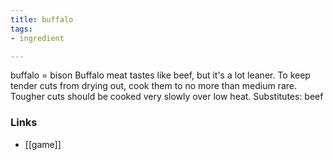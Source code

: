 ```yaml
---
title: buffalo
tags:
- ingredient

---
```

buffalo = bison Buffalo meat tastes like beef, but it's a lot leaner. To keep tender cuts from drying out, cook them to no more than medium rare. Tougher cuts should be cooked very slowly over low heat. Substitutes: beef

### Links

* [[game]]
